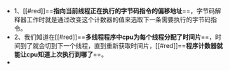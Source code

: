 - 1、[[#red]]==**指向当前线程正在执行的字节码指令的偏移地址**==，字节码解释器工作时就是通过改变这个计数器的值来选取下一条需要执行的字节码指令。
- 2、我们知道在[[#red]]==**多线程程序中cpu为每个线程分配了时间片**==，时间到了就会切到下一个线程，直到重新获取时间片，[[#red]]==**程序计数器就能让cpu知道上次执行到哪了**==。
-